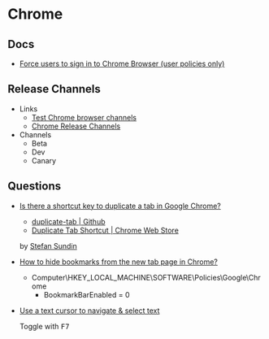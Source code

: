 # Chrome

## Docs

* [Force users to sign in to Chrome Browser (user policies only)](https://support.google.com/chrome/a/answer/7572556?hl=en)

## Release Channels

* Links
  * [Test Chrome browser channels](https://support.google.com/chrome/a/answer/9300510)
  * [Chrome Release Channels](https://www.chromium.org/getting-involved/dev-channel/)
* Channels
  * Beta
  * Dev
  * Canary

## Questions

* [Is there a shortcut key to duplicate a tab in Google Chrome?](https://superuser.com/q/284115/180163)

  * [duplicate-tab | Github](https://github.com/stefansundin/duplicate-tab)
  * [Duplicate Tab Shortcut | Chrome Web Store](https://chrome.google.com/webstore/detail/duplicate-tab-shortcut/klehggjefofgiajjfpoebdidnpjmljhb/related)

  by [Stefan Sundin](https://stefansundin.github.io/)

* [How to hide bookmarks from the new tab page in Chrome?](https://superuser.com/q/446424/180163)

  * Computer\HKEY_LOCAL_MACHINE\SOFTWARE\Policies\Google\Chrome
    * BookmarkBarEnabled = 0

* [Use a text cursor to navigate & select text](https://support.google.com/chrome/answer/10129654?hl=en)

  Toggle with <kbd>F7</kbd>
